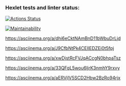 ### Hexlet tests and linter status:
[![Actions Status](https://github.com/Svetlenkaja/frontend-project-44/actions/workflows/hexlet-check.yml/badge.svg)](https://github.com/Svetlenkaja/frontend-project-44/actions)

[![Maintainability](https://api.codeclimate.com/v1/badges/02fff497071c52e4e9bc/maintainability)](https://codeclimate.com/github/Svetlenkaja/frontend-project-44/maintainability)

https://asciinema.org/a/dhi6eCktNAmBnD11bWbuDrLjd

https://asciinema.org/a/J9CfbNtPk4CEIlEDZEi0t5fpj

https://asciinema.org/a/xwDjstRcFVJqACcgN0bhpaTsz

https://asciinema.org/a/33QFqL5wou6ljrK3nmhY9rxvy

https://asciinema.org/a/aERVjlV5SCD2Hbw2BzRo94rjx


